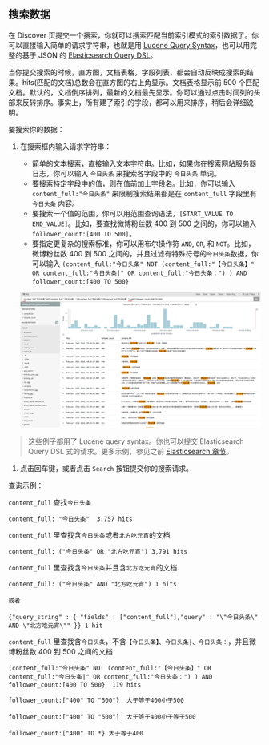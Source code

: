 ## 搜索数据

在 Discover 页提交一个搜索，你就可以搜索匹配当前索引模式的索引数据了。你可以直接输入简单的请求字符串，也就是用 [Lucene Query Syntax](https://lucene.apache.org/core/2_9_4/queryparsersyntax.html)，也可以用完整的基于 JSON 的 [Elasticsearch Query DSL](http://www.elasticsearch.org/guide/en/elasticsearch/reference/current/query-dsl.html)。

当你提交搜索的时候，直方图，文档表格，字段列表，都会自动反映成搜索的结果。hits\(匹配的文档\)总数会在直方图的右上角显示。文档表格显示前 500 个匹配文档。默认的，文档倒序排列，最新的文档最先显示。你可以通过点击时间列的头部来反转排序。事实上，所有建了索引的字段，都可以用来排序，稍后会详细说明。

要搜索你的数据：

1. 在搜索框内输入请求字符串：

   * 简单的文本搜索，直接输入文本字符串。比如，如果你在搜索网站服务器日志，你可以输入 `今日头条` 来搜索各字段中的 `今日头条` 单词。
   * 要搜索特定字段中的值，则在值前加上字段名。比如，你可以输入 `content_full:"今日头条"` 来限制搜索结果都是在 `content_full` 字段里有 `今日头条` 内容。
   * 要搜索一个值的范围，你可以用范围查询语法，`[START_VALUE TO END_VALUE]`。比如，要查找微博粉丝数 400 到 500 之间的，你可以输入 `follower_count:[400 TO 500]`。
   * 要指定更复杂的搜索标准，你可以用布尔操作符 `AND`, `OR`, 和 `NOT`。比如，微博粉丝数 400 到 500 之间的，并且过滤有特殊符号的`今日头条`数据，你可以输入 `(content_full:"今日头条" NOT (content_full:"【今日头条】" OR content_full:"今日头条|" OR content_full:"今日头条：") ) AND follower_count:[400 TO 500}`

   ![](/assets/import5.png)

> 这些例子都用了 Lucene query syntax。你也可以提交 Elasticsearch Query DSL 式的请求。更多示例，参见之前 [Elasticsearch 章节](../../elasticsearch/api/search.md)。

1. 点击回车键，或者点击 `Search` 按钮提交你的搜索请求。

查询示例：

`content_full` 查找`今日头条`

```
content_full: "今日头条"  3,757 hits
```

`content_full` 里查找含`今日头条`或者`北方吃元宵`的文档

```
content_full: ("今日头条" OR "北方吃元宵") 3,791 hits
```

`content_full` 里查找含`今日头条`并且含`北方吃元宵`的文档

```
content_full: ("今日头条" AND "北方吃元宵") 1 hits

或者

{"query_string" : { "fields" : ["content_full"],"query" : "\"今日头条\" AND \"北方吃元宵\"" }} 1 hit
```

`content_full` 里查找含`今日头条`，不含`【今日头条】、今日头条|、今日头条：`，并且微博粉丝数 400 到 500 之间的文档

```
(content_full:"今日头条" NOT (content_full:"【今日头条】" OR content_full:"今日头条|" OR content_full:"今日头条：") ) AND follower_count:[400 TO 500}  119 hits
```

```
follower_count:["400" TO "500"}  大于等于400小于500

follower_count:["400" TO "500"]  大于等于400小于等于500

follower_count:["400" TO *} 大于等于400
```



